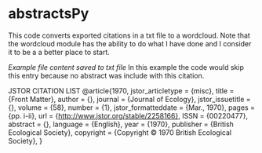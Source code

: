 # **abstractsPy**
This code converts exported citations in a txt file to a wordcloud. Note that the wordcloud module has the ability to do what I have done and I consider it to be a a better place to start. 


*Example file content saved to txt file*
In this example the code would skip this entry because no abstract was include with this citation.

JSTOR CITATION LIST
    @article{1970,
     jstor_articletype = {misc},
     title = {Front Matter},
     author = {},
     journal = {Journal of Ecology},
     jstor_issuetitle = {},
     volume = {58},
     number = {1},
     jstor_formatteddate = {Mar., 1970},
     pages = {pp. i-ii},
     url = {http://www.jstor.org/stable/2258166},
     ISSN = {00220477},
     abstract = {},
     language = {English},
     year = {1970},
     publisher = {British Ecological Society},
     copyright = {Copyright © 1970 British Ecological Society},
    }
